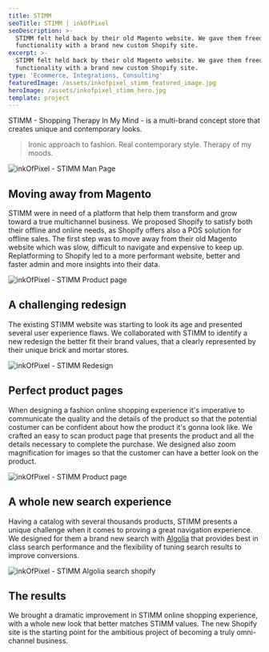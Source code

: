```yaml
---
title: STIMM
seoTitle: STIMM | inkOfPixel
seoDescription: >-
  STIMM felt held back by their old Magento website. We gave them freedom and
  functionality with a brand new custom Shopify site.
excerpt: >-
  STIMM felt held back by their old Magento website. We gave them freedom and
  functionality with a brand new custom Shopify site.
type: 'Ecommerce, Integrations, Consulting'
featuredImage: /assets/inkofpixel_stimm_featured_image.jpg
heroImage: /assets/inkofpixel_stimm_hero.jpg
template: project
---
```

STIMM - Shopping Therapy In My Mind - is a multi-brand concept store that creates unique and contemporary looks.

> Ironic approach to fashion. Real contemporary style. Therapy of my moods.

![inkOfPixel - STIMM Man Page](/assets/inkofpixel_stimm_man_page.png)

## Moving away from Magento

STIMM were in need of a platform that help them transform and grow toward a true multichannel business. We proposed Shopify to satisfy both their offline and online needs, as Shopify offers also a POS solution for offline sales. The first step was to move away from their old Magento website which was slow, difficult to navigate and expensive to keep up. Replatforming to Shopify led to a more performant website, better and faster admin and more insights into their data. 

![inkOfPixel - STIMM Product page](/assets/inkofpixel_stimm_customize.jpg)

## A challenging redesign

The existing STIMM website was starting to look its age and presented several user experience flaws. We collaborated with STIMM to identify a new redesign the better fit their brand values, that a clearly represented by their unique brick and mortar stores. 

![inkOfPixel - STIMM Redesign](/assets/inkofpixel_stimm_structure.jpg)

## Perfect product pages

When designing a fashion online shopping experience it's imperative to communicate the quality and the details of the product so that the potential costumer can be confident about how the product it's gonna look like. We crafted an easy to scan product page that presents the product and all the details necessary to complete the purchase. We designed also zoom magnification for images so that the customer can have a better look on the product.  

![inkOfPixel - STIMM Product page](/assets/inkofpixel_stimm_product_detail.png)

## A whole new search experience

Having a catalog with several thousands products, STIMM presents a unique challenge when it comes to proving a great navigation experience. We designed for them a brand new search with [Algolia](https://www.algolia.com/) that provides best in class search performance and the flexibility of tuning search results to improve conversions.

![inkOfPixel - STIMM Algolia search shopify](/assets/inkofpixel_stimm_algolia_search.jpg)

## The results

We brought a dramatic improvement in STIMM online shopping experience, with a whole new look that better matches STIMM values. The new Shopify site is the starting point for the ambitious project of becoming a truly omni-channel business.
